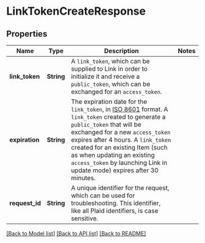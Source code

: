 # LinkTokenCreateResponse

## Properties

Name | Type | Description | Notes
------------ | ------------- | ------------- | -------------
**link_token** | **String** | A `link_token`, which can be supplied to Link in order to initialize it and receive a `public_token`, which can be exchanged for an `access_token`. | 
**expiration** | **String** | The expiration date for the `link_token`, in [ISO 8601](https://wikipedia.org/wiki/ISO_8601) format. A `link_token` created to generate a `public_token` that will be exchanged for a new `access_token` expires after 4 hours. A `link_token` created for an existing Item (such as when updating an existing `access_token` by launching Link in update mode) expires after 30 minutes. | 
**request_id** | **String** | A unique identifier for the request, which can be used for troubleshooting. This identifier, like all Plaid identifiers, is case sensitive. | 

[[Back to Model list]](../README.md#documentation-for-models) [[Back to API list]](../README.md#documentation-for-api-endpoints) [[Back to README]](../README.md)


